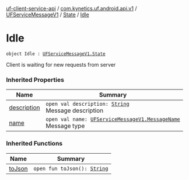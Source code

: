 [uf-client-service-api](../../../index.md) / [com.kynetics.uf.android.api.v1](../../index.md) / [UFServiceMessageV1](../index.md) / [State](index.md) / [Idle](./-idle.md)

# Idle

`object Idle : `[`UFServiceMessageV1.State`](index.md)

Client is waiting for new requests from server

### Inherited Properties

| Name | Summary |
|---|---|
| [description](description.md) | `open val description: `[`String`](https://kotlinlang.org/api/latest/jvm/stdlib/kotlin/-string/index.html)<br>Message description |
| [name](name.md) | `open val name: `[`UFServiceMessageV1.MessageName`](../-message-name/index.md)<br>Message type |

### Inherited Functions

| Name | Summary |
|---|---|
| [toJson](to-json.md) | `open fun toJson(): `[`String`](https://kotlinlang.org/api/latest/jvm/stdlib/kotlin/-string/index.html) |
